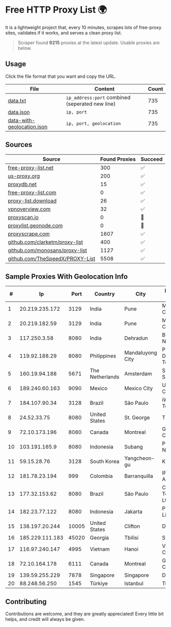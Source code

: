 
# Free HTTP Proxy List 🌍

It is a lightweight project that, every 10 minutes, scrapes lots of free-proxy sites, validates if it works, and serves a clean proxy list.


> Scraper found **9215** proxies at the latest update. Usable proxies are below.

## Usage

Click the file format that you want and copy the URL.


|File|Content|Count|
|----|-------|-----|
|[data.txt](https://raw.githubusercontent.com/themiralay/Proxy-List-World/master/data.txt)|`ip_address:port` combined (seperated new line)|735|
|[data.json](https://raw.githubusercontent.com/themiralay/Proxy-List-World/master/data.json)|`ip, port`|735|
|[data-with-geolocation.json](https://raw.githubusercontent.com/themiralay/Proxy-List-World/master/data-with-geolocation.json)|`ip, port, geolocation`|735|

## Sources

|Source|Found Proxies|Succeed|
|------|-------------|-------|
|[free-proxy-list.net](https://free-proxy-list.net)|300|✅|
|[us-proxy.org](https://www.us-proxy.org)|200|✅|
|[proxydb.net](http://proxydb.net)|15|✅|
|[free-proxy-list.com](https://free-proxy-list.com/?page=&port=&type%5B%5D=http&type%5B%5D=https&up_time=0&search=Search)|0|✅|
|[proxy-list.download](https://www.proxy-list.download/HTTP)|26|✅|
|[vpnoverview.com](https://vpnoverview.com/privacy/anonymous-browsing/free-proxy-servers)|32|✅|
|[proxyscan.io](https://www.proxyscan.io)|0|🚫|
|[proxylist.geonode.com](https://proxylist.geonode.com/api/proxy-list?limit=300&page=1&sort_by=lastChecked&sort_type=desc&protocols=http,https)|0|🚫|
|[proxyscrape.com](https://api.proxyscrape.com/v2/?request=displayproxies&protocol=http&timeout=10000&country=all&ssl=all&anonymity=all)|1607|✅|
|[github.com/clarketm/proxy-list](https://raw.githubusercontent.com/clarketm/proxy-list/master/proxy-list-raw.txt)|400|✅|
|[github.com/monosans/proxy-list](https://raw.githubusercontent.com/monosans/proxy-list/main/proxies/http.txt)|1127|✅|
|[github.com/TheSpeedX/PROXY-List](https://raw.githubusercontent.com/TheSpeedX/PROXY-List/master/http.txt)|5508|✅|


## Sample Proxies With Geolocation Info

|#|Ip|Port|Country|City|Internet Service Provider|
|-|--|----|-------|----|-------------------------|
|1|20.219.235.172|3129|India|Pune|Microsoft Corporation|
|2|20.219.182.59|3129|India|Pune|Microsoft Corporation|
|3|117.250.3.58|8080|India|Dehradun|Bharat Sanchar Nigam Ltd|
|4|119.92.188.29|8080|Philippines|Mandaluyong City|Philippine Long Distance Telephone Co.|
|5|160.19.94.188|5671|The Netherlands|Amsterdam|Stallion Network Services Limited|
|6|189.240.60.163|9090|Mexico|Mexico City|Uninet S.A. de C.V.|
|7|184.107.90.34|3128|Brazil|São Paulo|iWeb Technologies Inc|
|8|24.52.33.75|8080|United States|St. George|TDS TELECOM|
|9|72.10.173.196|8080|Canada|Montreal|GloboTech Communications|
|10|103.191.165.9|8080|Indonesia|Subang|PT Sakti Wijaya Network|
|11|59.15.28.76|3128|South Korea|Yangcheon-gu|Korea Telecom|
|12|181.78.23.194|999|Colombia|Barranquilla|IFX Networks Argentina S.R.L|
|13|177.32.153.62|8080|Brazil|São Paulo|Claro NXT Telecomunicacoes Ltda|
|14|182.23.77.122|8080|Indonesia|Jakarta|PT Aplikanusa Lintasarta|
|15|138.197.20.244|10005|United States|Clifton|DigitalOcean, LLC|
|16|185.229.111.183|45020|Georgia|Tbilisi|Sysnet LLC|
|17|116.97.240.147|4995|Vietnam|Hanoi|Viettel Corporation|
|18|72.10.164.178|6111|Canada|Montreal|GloboTech Communications|
|19|139.59.255.229|7878|Singapore|Singapore|DIGITALOCEAN|
|20|88.248.56.250|1545|Türkiye|Istanbul|TurkTelecom|



## Contributing

Contributions are welcome, and they are greatly appreciated! Every
little bit helps, and credit will always be given.

